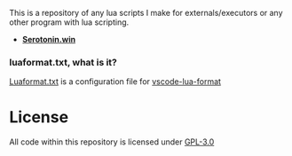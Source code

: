 This is a repository of any lua scripts I make for externals/executors or any other program with lua scripting.

- [**Serotonin.win**](serotonin/scripts)




### luaformat.txt, what is it?
[Luaformat.txt](https://github.com/whoswhip/luascripts/blob/main/luaformat.txt) is a configuration file for [vscode-lua-format](https://github.com/Koihik/LuaFormatter)


# License
All code within this repository is licensed under [GPL-3.0](LICENSE)
